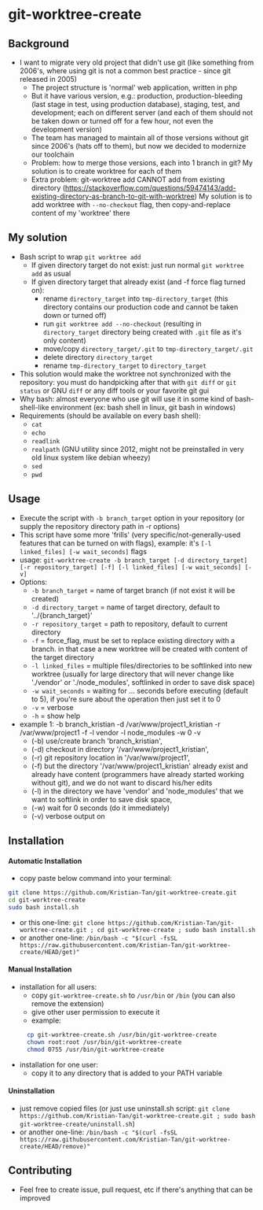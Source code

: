 # git-worktree-create


## Background

- I want to migrate very old project that didn't use git (like something from 2006's, where using git is not a common best practice - since git released in 2005)
  - The project structure is 'normal' web application, written in php
  - But it have various version, e.g.: production, production-bleeding (last stage in test, using production database), staging, test, and development; each on different server (and each of them should not be taken down or turned off for a few hour, not even the development version)
  - The team has managed to maintain all of those versions without git since 2006's (hats off to them), but now we decided to modernize our toolchain
  - Problem: how to merge those versions, each into 1 branch in git? My solution is to create worktree for each of them
  - Extra problem: git-worktree add CANNOT add from existing directory (https://stackoverflow.com/questions/59474143/add-existing-directory-as-branch-to-git-with-worktree) My solution is to add worktree with `--no-checkout` flag, then copy-and-replace content of my 'worktree' there


## My solution

- Bash script to wrap `git worktree add`
  - If given directory target do not exist: just run normal `git worktree add` as usual
  - If given directory target that already exist (and -f force flag turned on):
    - rename `directory_target` into `tmp-directory_target` (this directory contains our production code and cannot be taken down or turned off)
    - run `git worktree add --no-checkout` (resulting in `directory_target` directory being created with `.git` file as it's only content)
    - move/copy `directory_target/.git` to `tmp-directory_target/.git`
    - delete directory `directory_target`
    - rename `tmp-directory_target` to `directory_target`
- This solution would make the worktree not synchronized with the repository: you must do handpicking after that with `git diff` or `git status` or GNU `diff` or any diff tools or your favorite git gui
- Why bash: almost everyone who use git will use it in some kind of bash-shell-like environment (ex: bash shell in linux, git bash in windows)
- Requirements (should be available on every bash shell):
  - `cat`
  - `echo`
  - `readlink`
  - `realpath` (GNU utility since 2012, might not be preinstalled in very old linux system like debian wheezy)
  - `sed`
  - `pwd`


## Usage

- Execute the script with `-b branch_target` option in your repository (or supply the repository directory path in -r options)
- This script have some more 'frills' (very specific/not-generally-used features that can be turned on with flags), example: it's `[-l linked_files] [-w wait_seconds]` flags
- usage: `git-worktree-create -b branch_target [-d directory_target] [-r repository_target] [-f] [-l linked_files] [-w wait_seconds] [-v]`
- Options:
  - `-b branch_target` = name of target branch (if not exist it will be created)
  - `-d directory_target` = name of target directory, default to '../{branch_target}'
  - `-r repository_target` = path to repository, default to current directory
  - `-f` = force_flag, must be set to replace existing directory with a branch. in that case a new worktree will be created with content of the target directory
  - `-l linked_files` = multiple files/directories to be softlinked into new worktree (usually for large directory that will never change like './vendor' or './node_modules', softlinked in order to save disk space)
  - `-w wait_seconds` = waiting for ... seconds before executing (default to 5), if you're sure about the operation then just set it to 0
  - `-v` = verbose
  - `-h` = show help
- example 1: -b branch_kristian -d /var/www/project1_kristian -r /var/www/project1 -f -l vendor -l node_modules -w 0 -v
  - (-b) use/create branch 'branch_kristian',
  - (-d) checkout in directory '/var/www/project1_kristian',
  - (-r) git repository location in '/var/www/project1',
  - (-f) but the directory '/var/www/project1_kristian' already exist and already have content (programmers have already started working without git), and we do not want to discard his/her edits
  - (-l) in the directory we have 'vendor' and 'node_modules' that we want to softlink in order to save disk space,
  - (-w) wait for 0 seconds (do it immediately)
  - (-v) verbose output on


## Installation

#### Automatic Installation

- copy paste below command into your terminal:
```bash
git clone https://github.com/Kristian-Tan/git-worktree-create.git
cd git-worktree-create
sudo bash install.sh
```
- or this one-line: ```git clone https://github.com/Kristian-Tan/git-worktree-create.git ; cd git-worktree-create ; sudo bash install.sh```
- or another one-line: ```/bin/bash -c "$(curl -fsSL https://raw.githubusercontent.com/Kristian-Tan/git-worktree-create/HEAD/get)"```

#### Manual Installation

- installation for all users:
  - copy `git-worktree-create.sh` to `/usr/bin` or `/bin` (you can also remove the extension)
  - give other user permission to execute it
  - example:
  ```bash
    cp git-worktree-create.sh /usr/bin/git-worktree-create
    chown root:root /usr/bin/git-worktree-create
    chmod 0755 /usr/bin/git-worktree-create
  ```
- installation for one user:
  - copy it to any directory that is added to your PATH variable

#### Uninstallation

- just remove copied files (or just use uninstall.sh script: ```git clone https://github.com/Kristian-Tan/git-worktree-create.git ; sudo bash git-worktree-create/uninstall.sh```)
- or another one-line: ```/bin/bash -c "$(curl -fsSL https://raw.githubusercontent.com/Kristian-Tan/git-worktree-create/HEAD/remove)"```

## Contributing

- Feel free to create issue, pull request, etc if there's anything that can be improved
